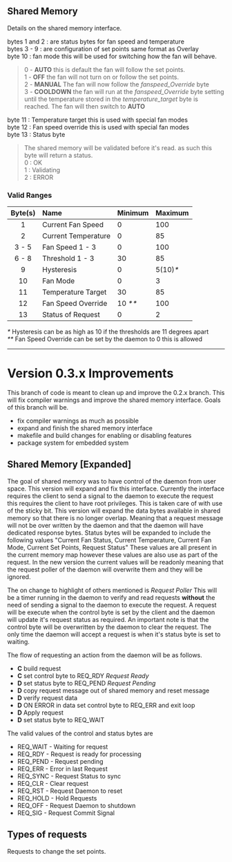## Shared Memory

Details on the shared memory interface.

bytes 1 and 2 : are status bytes for fan speed and temperature  
bytes 3 - 9 : are configuration of set points same format as Overlay  
byte 10 : fan mode this will be used for switching how the fan will behave.  
>   0 - **AUTO** this is default the fan will follow the set points.   
>   1 - **OFF** the fan will not turn on or follow the set points.  
>   2 - **MANUAL** The fan will now follow the *fanspeed_Override* byte  
>   3 - **COOLDOWN** the fan will run at the *fanspeed_Override* byte  setting until the temperature stored in the *temperature_target* byte is reached. The fan will then switch to **AUTO**  

byte 11 : Temperature target this is used with special fan modes  
byte 12 : Fan speed override this is used with special fan modes  
byte 13 : Status byte  
>   The shared memory will be validated before it's read. as such this byte will return a status.    
>  0 : OK  
>  1 : Validating  
>  2 : ERROR  

### Valid Ranges 

| Byte(s)   | Name                  | Minimum   | Maximum   |
| :-------: | :-------------------- | :-------- | :-------- |
| 1         | Current Fan Speed     | 0         | 100       |
| 2         | Current Temperature   | 0         | 85        |
| 3 - 5     | Fan Speed 1 - 3       | 0         | 100       |
| 6 - 8     | Threshold 1 - 3       | 30        | 85        |
| 9         | Hysteresis            | 0         | 5(10)*\** |
| 10        | Fan Mode              | 0         | 3         |
| 11        | Temperature Target    | 30        | 85        |
| 12        | Fan Speed Override    | 10 *\*\** | 100       |
| 13        | Status of Request     | 0         | 2         |
*\**    Hysteresis can be as high as 10 if the thresholds are 11 degrees apart  
*\*\**  Fan Speed Override can be set by the daemon to 0 this is allowed

---
# Version 0.3.x Improvements

This branch of code is meant to clean up and improve the 0.2.x branch.  This will fix compiler warnings and improve the shared memory interface.  Goals of this branch will be.
- fix compiler warnings as much as possible
- expand and finish the shared memory interface
- makefile and build changes for enabling or disabling features
- package system for embedded system

## Shared Memory [Expanded]

The goal of shared memory was to have control of the daemon from user space.  This version will expand and fix this interface.  Currently the interface requires the client to send a signal to the daemon to execute the request this requires the client to have root privileges.  This is taken care of with use of the sticky bit.  This version will expand the data bytes available in shared memory so that there is no longer overlap.  Meaning that a request message will not be over written by the daemon and that the daemon will have dedicated response bytes.  Status bytes will be expanded to include the following values "Current Fan Status, Current Temperature, Current Fan Mode, Current Set Points, Request Status" These values are all present in the current memory map however these values are also use as part of the request.  In the new version the current values will be readonly meaning that the request poller of the daemon will overwrite them and they will be ignored.

The on change to highlight of others mentioned is *Request Poller* This will be a timer running in the daemon to verify and read requests **without** the need of sending a signal to the daemon to execute the request.  A request will be execute when the control byte is set by the client and the daemon will update it's request status as required.  An important note is that the control byte will be overwritten by the daemon to clear the request. The only time the daemon will accept a request is when it's status byte is set to waiting.

The flow of requesting an action from the daemon will be as follows.
- **C** build request
- **C** set control byte to REQ_RDY *Request Ready*
- **D** set status byte to REQ_PEND *Request Pending*
- **D** copy request message out of shared memory and reset message
- **D** verify request data
- **D** ON ERROR in data set control byte to REQ_ERR and exit loop
- **D** Apply request
- **D** set status byte to REQ_WAIT 

The valid values of the control and status bytes are
- REQ_WAIT - Waiting for request 
- REQ_RDY - Request is ready for processing
- REQ_PEND - Request pending
- REQ_ERR - Error in last Request
- REQ_SYNC - Request Status to sync
- REQ_CLR - Clear request
- REQ_RST - Request Daemon to reset 
- REQ_HOLD - Hold Requests
- REQ_OFF - Request Daemon to shutdown
- REQ_SIG - Request Commit Signal

## Types of requests

Requests to change the set points.  

